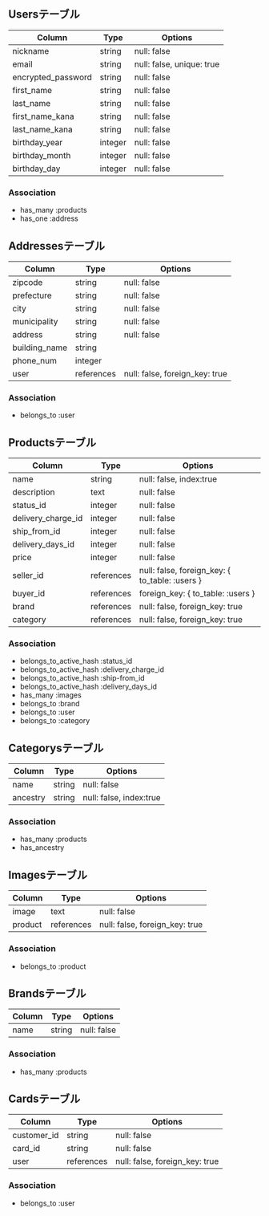 ## Usersテーブル

|Column|Type|Options|
|------|----|-------|
|nickname|string|null: false|
|email|string|null: false, unique: true|
|encrypted_password|string|null: false|
|first_name|string|null: false|
|last_name|string|null: false|
|first_name_kana|string|null: false|
|last_name_kana|string|null: false|
|birthday_year|integer|null: false|
|birthday_month|integer|null: false|
|birthday_day|integer|null: false|

### Association
- has_many :products
- has_one :address

## Addressesテーブル
|Column|Type|Options|
|------|----|-------|
|zipcode|string|null: false|
|prefecture|string|null: false|
|city|string|null: false|
|municipality|string|null: false|
|address|string|null: false|
|building_name|string|
|phone_num|integer|
|user|references|null: false, foreign_key: true|

### Association
- belongs_to :user

## Productsテーブル
|Column|Type|Options|
|------|----|-------|
|name|string|null: false, index:true|
|description|text|null: false|
|status_id|integer|null: false|
|delivery_charge_id|integer|null: false|
|ship_from_id|integer|null: false|
|delivery_days_id|integer|null: false|
|price|integer|null: false|
|seller_id|references|null: false, foreign_key: { to_table: :users }|
|buyer_id|references|foreign_key: { to_table: :users }|
|brand|references|null: false, foreign_key: true|
|category|references|null: false, foreign_key: true|

### Association
- belongs_to_active_hash :status_id
- belongs_to_active_hash :delivery_charge_id
- belongs_to_active_hash :ship-from_id
- belongs_to_active_hash :delivery_days_id
- has_many :images
- belongs_to :brand
- belongs_to :user
- belongs_to :category

## Categorysテーブル
|Column|Type|Options|
|------|----|-------|
|name|string|null: false|
|ancestry|string|null: false, index:true|

### Association
- has_many :products
- has_ancestry

## Imagesテーブル
|Column|Type|Options|
|------|----|-------|
|image|text|null: false|
|product|references|null: false, foreign_key: true|

### Association
- belongs_to :product

## Brandsテーブル
|Column|Type|Options|
|------|----|-------|
|name|string|null: false|

### Association
- has_many :products


## Cardsテーブル
|Column|Type|Options|
|------|----|-------|
|customer_id|string|null: false|
|card_id|string|null: false|
|user|references|null: false, foreign_key: true|

### Association
- belongs_to :user
